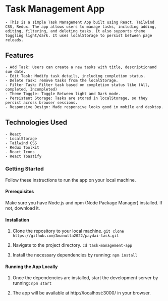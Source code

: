 # Task Management App

    - This is a simple Task Management App built using React, Tailwind CSS, Redux. The app allows users to manage tasks, including adding, editing, filtering, and deleting tasks. It also supports theme toggling light/dark. It uses localStorage to persist between page reloads.

## Features

    - Add Task: Users can create a new tasks with title, descriptionand sue date.
    - Edit Task: Modify task details, including completion status.
    - Delete Task: remove tasks from the localStorage.
    - Filter Task: Filter task based on completion status like (All, completed, Incompleted)
    - Theme Toggle: Toggle Between light and Dark mode.
    - Persistent Storage: Tasks are stored in localStorage, so they persist across browser sessions.
    - Responsive Design: Made responsive looks good in mobile and desktop.

## Technologies Used

    - React
    - LocalStorage
    - Tailwind CSS
    - Redux Toolkit
    - React Icons
    - React Toastify

### Getting Started

Follow these instructions to run the app on your local machine.

#### Prerequisites

Make sure you have Node.js and npm (Node Package Manager) installed. If not, download it.

#### Installation

1. Clone the repository to your local machine.
   `git clone https://github.com/Amanulla2022/paydai-task.git`

2. Navigate to the project directory.
   `cd task-management-app`

3. Install the necessary dependencies by running:
   `npm install`

#### Running the App Locally

1. Once the dependencies are installed, start the development server by running:
   `npm start`

2. The app will be available at http://localhost:3000/ in your browser.
